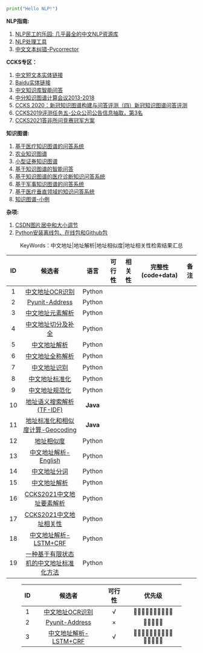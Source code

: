```python
print("Hello NLP!")
```

**NLP指南:**

1. [NLP民工的乐园: 几乎最全的中文NLP资源库](https://github.com/fighting41love/funNLP)
2. [NLP处理工具](https://github.com/ownthink/Jiagu)
3. [中文文本纠错-Pycorrector](https://github.com/shibing624/pycorrector)


**CCKS专区：**

1. [中文短文本实体链接](https://github.com/AlexYangLi/ccks2019_el)
2. [Baidu实体链接](https://github.com/panchunguang/ccks_baidu_entity_link)
3. [中文知识库智能问答](https://github.com/duterscmy/ccks2019-ckbqa-4th-codes)
4. [中分知识图谱计算会议2013-2018](https://github.com/liuhuanyong/KnowledgeGraphSlides)
5. [CCKS 2020：新冠知识图谱构建与问答评测（四）新冠知识图谱问答评测](https://github.com/WangShengguang/ccks-2020)
6. [CCKS2019评测任务五-公众公司公告信息抽取，第3名](https://github.com/houking-can/CCKS2019-Task5)
7. [CCKS2021答非所问竞赛冠军方案](https://github.com/WENGSYX/CCKS2021-Scheme-Sharing)


**知识图谱:**

1. [基于医疗知识图谱的问答系统](https://github.com/liuhuanyong/QASystemOnMedicalKG)
2. [农业知识图谱](https://github.com/qq547276542/Agriculture_KnowledgeGraph)
3. [小型证券知识图谱](https://github.com/lemonhu/stock-knowledge-graph)
4. [基于知识图谱的智能问答](https://github.com/WenRichard/KBQA-BERT)
5. [基于知识图谱的医疗诊断知识问答系统](https://github.com/wangle1218/KBQA-for-Diagnosis)
6. [基于军事知识图谱的问答系统](https://github.com/liuhuanyong/QAonMilitaryKG)
7. [基于医疗垂直领域的知识问答系统](https://github.com/baiyang2464/chatbot-base-on-Knowledge-Graph)
8. [知识图谱-小例](https://github.com/Skyellbin/neo4j-python-pandas-py2neo-v3)

**杂项:**

1. [CSDN图片居中和大小调节](https://blog.csdn.net/qq_43012792/article/details/107896047)
2. [Python安装离线包、在线包和Github包](https://blog.csdn.net/tandelin/article/details/103664721)


<p align="center">KeyWords：中文地址|地址解析|地址相似度|地址相关性检索结果汇总</p>
  
|  ID  |                            候选者                            |   语言   | 可行性 | 相关性 | 完整性(code+data) | 备注 |
| :--: | :----------------------------------------------------------: | :------: | :----: | :----: | :---------------: | :--: |
|  1   | [中文地址OCR识别](https://github.com/Walleclipse/ChineseAddress_OCR) |  Python  |        |        |                   |      |
|  2   |  [Pyunit-Address](https://github.com/PyUnit/pyunit-address)  |  Python  |        |        |                   |      |
|  3   | [中文地址元素解析](https://github.com/yihenglu/chinese-address-segment) |  Python  |        |        |                   |      |
|  4   | [中文地址切分及补全](https://github.com/tidalmelon/addrseg)  |  Python  |        |        |                   |      |
|  5   | [中文地址解析](https://github.com/BlackCatXJ/ch_address_parsing) |  Python  |        |        |                   |      |
|  6   | [中文地址全称解析](https://github.com/orgatAI/address-parser) |  Python  |        |        |                   |      |
|  7   | [中文地址识别](https://github.com/gump1368/address-recognition) |  Python  |        |        |                   |      |
|  8   | [中文地址标准化](https://github.com/zzd1990421/AddressFormat) |  Python  |        |        |                   |      |
|  9   | [中文地址规范化](https://github.com/wangyulu1993/ranqi_word_split) |  Python  |        |        |                   |      |
|  10  | [地址语义搜索解析(TF-IDF)](https://github.com/liuzhibin-cn/address-semantic-search) | **Java** |        |        |                   |      |
|  11  | [地址标准化和相似度计算-Geocoding](https://github.com/IceMimosa/geocoding) | **Java** |        |        |                   |      |
|  12  | [地址相似度](https://github.com/Janly238/address_similirity) |  Python  |        |        |                   |      |
|  13  | [中文地址解析-English](https://github.com/leodotnet/neural-chinese-address-parsing) |  Python  |        |        |                   |      |
|  14  | [中文地址分词](https://github.com/SuperMap/address-matching) |  Python  |        |        |                   |      |
|  15  | [中文地址解析](https://github.com/CivicKnowledge/address_parser) |  Python  |        |        |                   |      |
|  16  | [CCKS2021中文地址要素解析](https://github.com/xueyouluo/ccks2021-track2-code) |  Python  |        |        |                   |      |
|  17  | [CCKS2021中文地址相关性](https://github.com/wodejiafeiyu/ccks2021-track3-top1) |  Python  |        |        |                   |      |
|  18  | [中文地址解析-LSTM+CRF](https://github.com/frankhjh/Address_Element_Parsing) |  Python  |        |        |                   |      |
|  19  | [一种基于有限状态机的中文地址标准化方法](https://download.csdn.net/download/weixin_39840924/11399198?utm_medium=distribute.pc_relevant_download.none-task-download-2~default~OPENSEARCH~Rate-9.dl_default&depth_1-utm_source=distribute.pc_relevant_download.none-task-download-2~default~OPENSEARCH~Rate-9.dl_default&dest=https%3A%2F%2Fdownload.csdn.net%2Fdownload%2Fweixin_39840924%2F11399198&spm=1003.2020.3001.6616.10) |  Python  |        |        |                   |      |



<body>
    <div id="write" class="is-node show-fences-line-number">
      <p></p>
      <figure>
        <table>
          <thead>
            <tr>
              <th style="text-align:center;">ID</th>
              <th style="text-align:center;">候选者</th>
              <th style="text-align:center;">可行性</th>
              <th style="text-align:center;">优先级</th>
            </tr>
          </thead>
          <tbody>
            <tr>
              <td style="text-align:center;">1</td>
              <td style="text-align:center;">
                <a href="https://github.com/Walleclipse/ChineseAddress_OCR">中文地址OCR识别</a>
              </td>
              <td style="text-align:center;">√</td>
              <td style="text-align:center;">👨🏿‍🤝‍👨🏿👨🏿‍🤝‍👨🏿</td>
            </tr>
            <tr>
              <td style="text-align:center;">2</td>
              <td style="text-align:center;">
                <a href="https://github.com/PyUnit/pyunit-address">Pyunit-Address</a>
              </td>
              <td style="text-align:center;">×</td>
              <td style="text-align:center;">👨🏿‍🤝‍👨🏿</td>
            </tr>
            <tr>
              <td style="text-align:center;">3</td>
              <td style="text-align:center;">
                <a href="https://github.com/frankhjh/Address_Element_Parsing">中文地址解析-LSTM+CRF</a>
              </td>
              <td style="text-align:center;">√</td>
              <td style="text-align:center;">👨🏿‍🤝‍👨🏿👨🏿‍🤝‍👨🏿👨🏿‍🤝‍👨🏿</td>
            </tr>
          </tbody>
        </table>
      </figure>
      <p></p>
    </div>
  </body>
